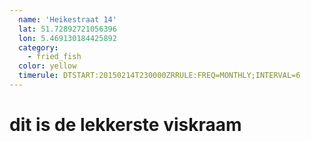 ```yaml
---
  name: 'Heikestraat 14'
  lat: 51.72892721056396
  lon: 5.469130184425892
  category:
    - fried_fish
  color: yellow
  timerule: DTSTART:20150214T230000ZRRULE:FREQ=MONTHLY;INTERVAL=6
---
```


# dit is de lekkerste viskraam
